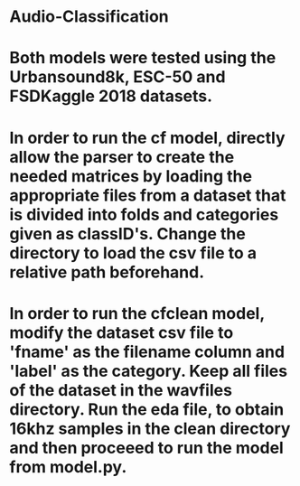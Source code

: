 # Audio-Classification
# Both models were tested using the Urbansound8k, ESC-50 and FSDKaggle 2018 datasets.
# In order to run the cf model, directly allow the parser to create the needed matrices by loading the appropriate files from a dataset that is divided into folds and categories given as classID's. Change the directory to load the csv file to a relative path beforehand.
# In order to run the cfclean model, modify the dataset csv file to 'fname' as the filename column and 'label' as the category. Keep all files of the dataset in the wavfiles directory. Run the eda file, to obtain 16khz samples in the clean directory and then proceeed to run the model from model.py. 
